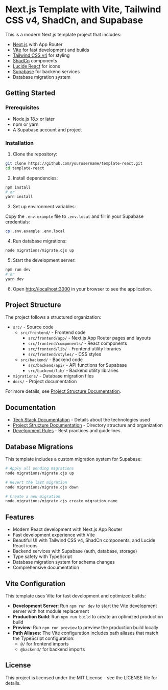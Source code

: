 # Next.js Template with Vite, Tailwind CSS v4, ShadCn, and Supabase

This is a modern Next.js template project that includes:

- [Next.js](https://nextjs.org/) with App Router
- [Vite](https://vitejs.dev/) for fast development and builds
- [Tailwind CSS v4](https://tailwindcss.com/) for styling
- [ShadCn](https://ui.shadcn.com/) components
- [Lucide React](https://lucide.dev/) for icons
- [Supabase](https://supabase.com/) for backend services
- Database migration system

## Getting Started

### Prerequisites

- Node.js 18.x or later
- npm or yarn
- A Supabase account and project

### Installation

1. Clone the repository:

```bash
git clone https://github.com/yourusername/template-react.git
cd template-react
```

2. Install dependencies:

```bash
npm install
# or
yarn install
```

3. Set up environment variables:

Copy the `.env.example` file to `.env.local` and fill in your Supabase credentials:

```bash
cp .env.example .env.local
```

4. Run database migrations:

```bash
node migrations/migrate.cjs up
```

5. Start the development server:

```bash
npm run dev
# or
yarn dev
```

6. Open [http://localhost:3000](http://localhost:3000) in your browser to see the application.

## Project Structure

The project follows a structured organization:

- `src/` - Source code
  - `src/frontend/` - Frontend code
    - `src/frontend/app/` - Next.js App Router pages and layouts
    - `src/frontend/components/` - React components
    - `src/frontend/lib/` - Frontend utility libraries
    - `src/frontend/styles/` - CSS styles
  - `src/backend/` - Backend code
    - `src/backend/api/` - API functions for Supabase
    - `src/backend/lib/` - Backend utility libraries
- `migrations/` - Database migration files
- `docs/` - Project documentation

For more details, see [Project Structure Documentation](docs/projectstructure.md).

## Documentation

- [Tech Stack Documentation](docs/techstack.md) - Details about the technologies used
- [Project Structure Documentation](docs/projectstructure.md) - Directory structure and organization
- [Development Rules](docs/rules.md) - Best practices and guidelines

## Database Migrations

This template includes a custom migration system for Supabase:

```bash
# Apply all pending migrations
node migrations/migrate.cjs up

# Revert the last migration
node migrations/migrate.cjs down

# Create a new migration
node migrations/migrate.cjs create migration_name
```

## Features

- Modern React development with Next.js App Router
- Fast development experience with Vite
- Beautiful UI with Tailwind CSS v4, ShadCn components, and Lucide React icons
- Backend services with Supabase (auth, database, storage)
- Type safety with TypeScript
- Database migration system for schema changes
- Comprehensive documentation

## Vite Configuration

This template uses Vite for fast development and optimized builds:

- **Development Server**: Run `npm run dev` to start the Vite development server with hot module replacement
- **Production Build**: Run `npm run build` to create an optimized production build
- **Preview**: Run `npm run preview` to preview the production build locally
- **Path Aliases**: The Vite configuration includes path aliases that match the TypeScript configuration:
  - `@/` for frontend imports
  - `@backend/` for backend imports

## License

This project is licensed under the MIT License - see the LICENSE file for details.
